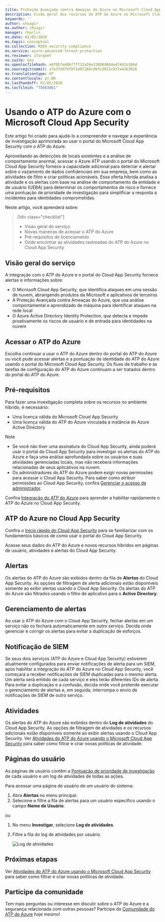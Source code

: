 ```yaml
---
title: Proteção Avançada contra Ameaças do Azure no Microsoft Cloud App Security
description: Visão geral dos recursos do ATP do Azure no Microsoft Cloud App Security.
keywords: ''
author: shsagir
ms.author: shsagir
manager: rkarlin
ms.date: 01/05/2020
ms.topic: conceptual
ms.collection: M365-security-compliance
ms.service: azure-advanced-threat-protection
ms.reviewer: itargoet
ms.suite: ems
ms.openlocfilehash: e8705fe48bf7ff32a59e33808d66de474d1b306d
ms.sourcegitcommit: a7e3fdd7bf0f1d8f269cdbfe3931c937a436392b
ms.translationtype: HT
ms.contentlocale: pt-BR
ms.lasthandoff: 01/05/2020
ms.locfileid: "75663861"
---
```

# <a name="using-azure-atp-with-microsoft-cloud-app-security"></a>Usando o ATP do Azure com o Microsoft Cloud App Security

Este artigo foi criado para ajudá-lo a compreender e navegar a experiência de investigação aprimorada ao usar o portal do Microsoft Cloud App Security com o ATP do Azure.

Aproveitando as detecções de locais existentes e a análise de comportamento anormal, acessar o Azure ATP usando o portal do Microsoft Cloud App Security fornece a capacidade adicional para detectar e alertar sobre o vazamento de dados confidenciais em sua empresa, bem como as atividades de filtro e criar políticas acionáveis. Essa oferta híbrida analisa a atividade e os alertas com base na análise de comportamento da entidade e de usuário (UEBA) para determinar os comportamentos de risco e fornece uma pontuação de prioridade de investigação para simplificar a resposta a incidentes para identidades comprometidas.

Neste artigo, você aprenderá sobre:

> [!div class="checklist"]
>
> - Visão geral do serviço
> - Novas maneiras de acessar o ATP do Azure
> - Pré-requisitos de licenciamento
> - Onde encontrar as atividades rastreadas do ATP do Azure no Cloud App Security

## <a name="service-overview"></a>Visão geral do serviço

A integração com o ATP do Azure e o portal do Cloud App Security fornece alertas e informações sobre:

- O Microsoft Cloud App Security, que identifica ataques em uma sessão de nuvem, abrangendo produtos da Microsoft e aplicativos de terceiros
- A Proteção Avançada contra Ameaças do Azure, que usa análise comportamental e aprendizado de máquina para identificar ataques na rede local
- O Azure Active Directory Identity Protection, que detecta e impede proativamente os riscos de usuário e de entrada para identidades na nuvem

## <a name="access-azure-atp"></a>Acessar o ATP do Azure

Escolha continuar a usar o ATP do Azure dentro do portal do ATP do Azure ou você pode acessar alertas e a pontuação de identidade do ATP do Azure usando o portal do Microsoft Cloud App Security. Os fluxo de trabalho e as tarefas de configuração do ATP do Azure continuam a ser tratados dentro do portal do ATP do Azure.

## <a name="prerequisites"></a>Pré-requisitos

Para fazer uma investigação completa sobre os recursos no ambiente híbrido, é necessário:

- Uma licença válida do Microsoft Cloud App Security
- Uma licença válida do ATP do Azure vinculada à instância do Azure Active Directory

>[!NOTE]
>
> - Se você não tiver uma assinatura do Cloud App Security, ainda poderá usar o portal do Cloud App Security para investigar os alertas do ATP do Azure e faça uma análise aprofundada sobre os usuários e suas atividades gerenciadas locais, mas não receberá informações relacionadas de seus aplicativos na nuvem.
> - Os administradores do ATP do Azure podem exigir novas permissões para acessar o Cloud App Security. Para saber como atribuir permissões ao Cloud App Security, confira [Gerenciar o acesso de administrador](https://docs.microsoft.com/cloud-app-security/manage-admins).

Confira [Integração do ATP do Azure](https://docs.microsoft.com/cloud-app-security/aatp-integration) para aprender a habilitar rapidamente o ATP do Azure no Cloud App Security.

## <a name="azure-atp-in-cloud-app-security"></a>ATP do Azure no Cloud App Security

Confira o [Início rápido do Cloud App Security](https://docs.microsoft.com/cloud-app-security/getting-started-with-cloud-app-security) para se familiarizar com os fundamentos básicos de como usar o portal do Cloud App Security.

Acesse seus dados do ATP do Azure e novos recursos híbridos em páginas de usuário, atividades e alertas do Cloud App Security.

## <a name="alerts"></a>Alertas

Os alertas do ATP do Azure são exibidos dentro da fila de **Alertas** do Cloud App Security. As opções de filtragem de alerta adicionais estão disponíveis somente ao exibir alertas usando o Cloud App Security. Os alertas do ATP do Azure são filtrados usando o filtro de aplicativo para o **Active Directory**.

## <a name="alert-management"></a>Gerenciamento de alertas

Ao usar o ATP do Azure com o Cloud App Security, fechar alertas em um serviço não os fechará automaticamente em outro serviço. Decida onde gerenciar e corrigir os alertas para evitar a duplicação de esforços.

## <a name="siem-notification"></a>Notificação de SIEM

Se seus dois serviços (ATP do Azure e Cloud App Security) estiverem atualmente configurados para enviar notificações de alerta para um SIEM, após habilitar a integração do ATP do Azure no Cloud App Security, você começará a receber notificações de SIEM duplicadas para o mesmo alerta. Um alerta será emitido de cada serviço e eles terão diferentes IDs de alerta. Para evitar a duplicação e a confusão, decida onde você pretende executar o gerenciamento de alertas e, em seguida, interrompa o envio de notificações de SIEM de outro serviço.

## <a name="activities"></a>Atividades

Os alertas do ATP do Azure são exibidos dentro do **Log de atividades** do Cloud App Security. As opções de filtragem de atividades e os recursos adicionais estão disponíveis somente ao exibir alertas usando o Cloud App Security. Ver [Atividades do ATP do Azure usando o Microsoft Cloud App Security](https://docs.microsoft.com/azure-advanced-threat-protection/atp-activities-filtering-mcas) para saber como filtrar e criar novas políticas de atividade.

## <a name="user-pages"></a>Páginas do usuário

As páginas de usuário contêm a [Pontuação de prioridade de investigação](https://docs.microsoft.com/cloud-app-security/tutorial-ueba) de cada usuário e um log de atividades de todas as ações.

Para acessar uma página de usuário de um usuário do sistema:
1. Abra **Alertas** no menu principal.
1. Selecione e filtre a fila de alertas para um usuário específico usando o campo **Nome de Usuário**.

 ou

1. No menu **Investigar**, selecione **Log de atividades**.
1. Filtre a fila do log de atividades por usuário.

    ![Log de atividades](media/atp-mcas-activity-filter.png)

## <a name="next-steps"></a>Próximas etapas

Ver [Atividades do ATP do Azure usando o Microsoft Cloud App Security](https://docs.microsoft.com/azure-advanced-threat-protection/atp-activities-filtering-mcas) para saber como filtrar e criar novas políticas de atividade.

## <a name="join-the-community"></a>Participe da comunidade

Tem mais perguntas ou interesse em discutir sobre o ATP do Azure e a segurança relacionada com outras pessoas? Participe da [Comunidade do ATP do Azure](https://techcommunity.microsoft.com/t5/Azure-Advanced-Threat-Protection/bd-p/AzureAdvancedThreatProtection) hoje mesmo!
